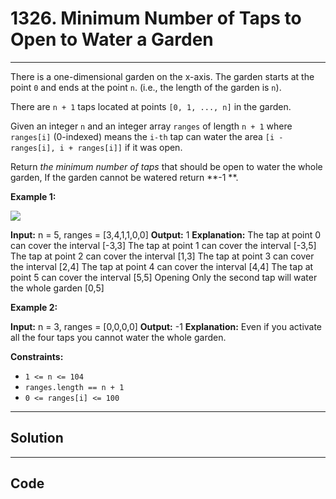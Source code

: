 # 1326. Minimum Number of Taps to Open to Water a Garden

---

There is a one-dimensional garden on the x-axis. The garden starts at the point `0` and ends at the point `n`. (i.e., the length of the garden is `n`).

There are `n + 1` taps located at points `[0, 1, ..., n]` in the garden.

Given an integer `n` and an integer array `ranges` of length `n + 1` where `ranges[i]` (0-indexed) means the `i-th` tap can water the area `[i - ranges[i], i + ranges[i]]` if it was open.

Return _the minimum number of taps_ that should be open to water the whole garden, If the garden cannot be watered return **-1 **.

 

**Example 1:**

![](https://assets.leetcode.com/uploads/2020/01/16/1685_example_1.png)


**Input:** n = 5, ranges = [3,4,1,1,0,0]
**Output:** 1
**Explanation:** The tap at point 0 can cover the interval [-3,3]
The tap at point 1 can cover the interval [-3,5]
The tap at point 2 can cover the interval [1,3]
The tap at point 3 can cover the interval [2,4]
The tap at point 4 can cover the interval [4,4]
The tap at point 5 can cover the interval [5,5]
Opening Only the second tap will water the whole garden [0,5]


**Example 2:**


**Input:** n = 3, ranges = [0,0,0,0]
**Output:** -1
**Explanation:** Even if you activate all the four taps you cannot water the whole garden.


 

**Constraints:**

  * `1 <= n <= 104`
  * `ranges.length == n + 1`
  * `0 <= ranges[i] <= 100`

---

## Solution



---

## Code
```python


```